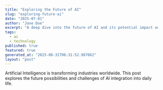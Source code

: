 ```yaml
---
title: "Exploring the Future of AI"
slug: "exploring-future-ai"
date: "2025-07-01"
author: "Jane Doe"
excerpt: "A deep dive into the future of AI and its potential impact on various sectors."
tags:
  - ai
  - technology
published: true
featured: true
generated_at: "2025-08-31T06:31:52.987062"
layout: "post"
---
```


Artificial Intelligence is transforming industries worldwide. This post explores the future possibilities and challenges of AI integration into daily life.
